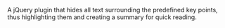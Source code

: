A jQuery plugin that hides all text surrounding the predefined key points, thus highlighting them and creating a summary for quick reading.